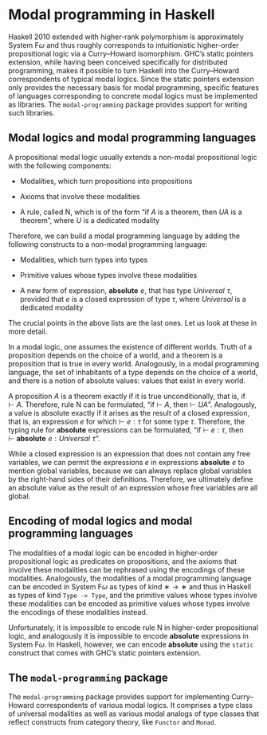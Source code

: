 Modal programming in Haskell
============================

Haskell 2010 extended with higher-rank polymorphism is approximately
System F*ω* and thus roughly corresponds to intuitionistic higher-order
propositional logic via a Curry–Howard isomorphism. GHC’s static
pointers extension, while having been conceived specifically for
distributed programming, makes it possible to turn Haskell into the
Curry–Howard correspondents of typical modal logics. Since the static
pointers extension only provides the necessary basis for modal
programming, specific features of languages corresponding to concrete
modal logics must be implemented as libraries. The `modal-programming`
package provides support for writing such libraries.


Modal logics and modal programming languages
--------------------------------------------

A propositional modal logic usually extends a non-modal propositional
logic with the following components:

  * Modalities, which turn propositions into propositions

  * Axioms that involve these modalities

  * A rule, called N, which is of the form “if *A* is a theorem, then
    *UA* is a theorem”, where *U* is a dedicated modality

Therefore, we can build a modal programming language by adding the
following constructs to a non-modal programming language:

  * Modalities, which turn types into types

  * Primitive values whose types involve these modalities

  * A new form of expression, **absolute** *e*, that has type 
    *Universal* *τ*, provided that *e* is a closed expression of
    type *τ*, where *Universal* is a dedicated modality

The crucial points in the above lists are the last ones. Let us look at
these in more detail.

In a modal logic, one assumes the existence of different worlds. Truth
of a proposition depends on the choice of a world, and a theorem is a
proposition that is true in every world. Analogously, in a modal
programming language, the set of inhabitants of a type depends on the
choice of a world, and there is a notion of absolute values: values that
exist in every world.

A proposition *A* is a theorem exactly if it is true unconditionally,
that is, if ⊢ *A*. Therefore, rule N can be formulated, “if ⊢ *A*, then
⊢ *UA*”. Analogously, a value is absolute exactly if it arises as the
result of a closed expression, that is, an expression *e* for which
⊢ *e* : *τ* for some type *τ*. Therefore, the typing rule for
**absolute** expressions can be formulated, “if ⊢ *e* : *τ*, then
 ⊢ **absolute** *e* : *Universal* *τ*”.

While a closed expression is an expression that does not contain any
free variables, we can permit the expressions *e* in expressions
**absolute** *e* to mention global variables, because we can always
replace global variables by the right-hand sides of their definitions.
Therefore, we ultimately define an absolute value as the result of an
expression whose free variables are all global.


Encoding of modal logics and modal programming languages
--------------------------------------------------------

The modalities of a modal logic can be encoded in higher-order
propositional logic as predicates on propositions, and the axioms that
involve these modalities can be rephrased using the encodings of these
modalities. Analogously, the modalities of a modal programming language
can be encoded in System F*ω* as types of kind ∗ → ∗ and thus in Haskell
as types of kind `Type -> Type`, and the primitive values whose types
involve these modalities can be encoded as primitive values whose types
involve the encodings of these modalities instead.

Unfortunately, it is impossible to encode rule N in higher-order
propositional logic, and analogously it is impossible to encode
**absolute** expressions in System F*ω*. In Haskell, however, we can
encode **absolute** using the `static` construct that comes with GHC’s
static pointers extension.


The `modal-programming` package
-------------------------------

The `modal-programming` package provides support for implementing
Curry–Howard correspondents of various modal logics. It comprises a
type class of universal modalities as well as various modal analogs of
type classes that reflect constructs from category theory, like
`Functor` and `Monad`.
